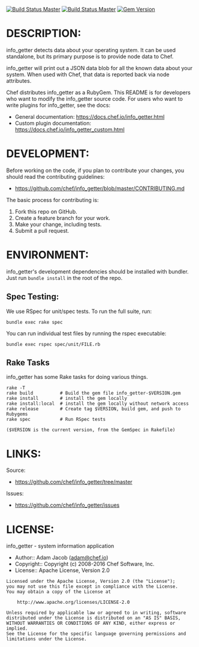 [![Build Status Master](https://travis-ci.org/chef/info_getter.svg?branch=master)](https://travis-ci.org/chef/info_getter)
[![Build Status Master](https://ci.appveyor.com/api/projects/status/github/chef/info_getter?branch=master&svg=true&passingText=master%20-%20Ok&pendingText=master%20-%20Pending&failingText=master%20-%20Failing)](https://ci.appveyor.com/project/Chef/info_getter/branch/master)
[![Gem Version](https://badge.fury.io/rb/info_getter.svg)](https://badge.fury.io/rb/info_getter)


# DESCRIPTION:

info_getter detects data about your operating system. It can be used
standalone, but its primary purpose is to provide node data to Chef.

info_getter will print out a JSON data blob for all the known data about your
system. When used with Chef, that data is reported back via node
attributes.

Chef distributes info_getter as a RubyGem. This README is for developers who
want to modify the info_getter source code. For users who want to write plugins
for info_getter, see the docs:

* General documentation: https://docs.chef.io/info_getter.html
* Custom plugin documentation: https://docs.chef.io/info_getter_custom.html

# DEVELOPMENT:

Before working on the code, if you plan to contribute your changes, you
should read the contributing guidelines:

* https://github.com/chef/info_getter/blob/master/CONTRIBUTING.md

The basic process for contributing is:

1. Fork this repo on GitHub.
2. Create a feature branch for your work.
3. Make your change, including tests.
4. Submit a pull request.

# ENVIRONMENT:

info_getter's development dependencies should be installed with bundler. Just
run `bundle install` in the root of the repo.

## Spec Testing:

We use RSpec for unit/spec tests. To run the full suite, run:

    bundle exec rake spec

You can run individual test files by running the rspec executable:

    bundle exec rspec spec/unit/FILE.rb

## Rake Tasks

info_getter has some Rake tasks for doing various things.

    rake -T
    rake build          # Build the gem file info_getter-$VERSION.gem
    rake install        # install the gem locally
    rake install:local  # install the gem locally without network access
    rake release        # Create tag $VERSION, build gem, and push to Rubygems
    rake spec           # Run RSpec tests

    ($VERSION is the current version, from the GemSpec in Rakefile)

# LINKS:

Source:

* https://github.com/chef/info_getter/tree/master

Issues:

* https://github.com/chef/info_getter/issues

# LICENSE:

info_getter - system information application

* Author:: Adam Jacob (<adam@chef.io>)
* Copyright:: Copyright (c) 2008-2016 Chef Software, Inc.
* License:: Apache License, Version 2.0

```text
Licensed under the Apache License, Version 2.0 (the "License");
you may not use this file except in compliance with the License.
You may obtain a copy of the License at

    http://www.apache.org/licenses/LICENSE-2.0

Unless required by applicable law or agreed to in writing, software
distributed under the License is distributed on an "AS IS" BASIS,
WITHOUT WARRANTIES OR CONDITIONS OF ANY KIND, either express or implied.
See the License for the specific language governing permissions and
limitations under the License.
```
